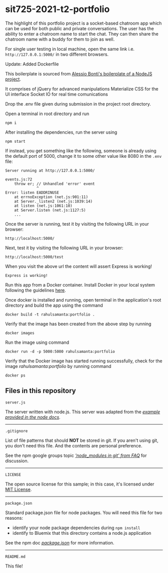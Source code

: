# sit725-2021-t2-portfolio
The highlight of this portfolio project is a socket-based chatroom app which can be used for both public and private conversations. The user has the ability to enter a chatroom name to start the chat. They can then share the chatroom name with a buddy for them to join as well.

For single user testing in local machine, open the same link i.e. `http://127.0.0.1:5000/` in two different browsers.

Update: Added Dockerfile

This boilerplate is sourced from [Alessio Bonti's boilerplate of a NodeJS project](https://github.com/alexbonti/deakin-crowds).

It comprises of jQuery for advanced manipulations
Materialize CSS for the UI interface
Socket IO for real time comunications

Drop the .env file given during submission in the project root directory.

Open a terminal in root directory and run

    npm i

After installing the dependencies, run the server using

    npm start

If instead, you get something like the following, someone is already
using the default port of 5000, change it to some other value like 8080 in the `.env` file:

    Server running at http://127.0.0.1:5000/

    events.js:72
        throw er; // Unhandled 'error' event
                  ^
    Error: listen EADDRINUSE
        at errnoException (net.js:901:11)
        at Server._listen2 (net.js:1039:14)
        at listen (net.js:1061:10)
        at Server.listen (net.js:1127:5)
        ...

Once the server is running, test it by visiting the following URL in your
browser:

    http://localhost:5000/

Next, test it by visiting the following URL in your
browser:

    http://localhost:5000/test

When you visit the above url the content will assert Express is working!

    Express is working!

Run this app from a Docker container. Install Docker in your local system following the guidelines [here](https://docs.docker.com/get-started/).

Once docker is installed and running, open terminal in the application's root directory
and build the app using the command

    docker build -t rahulsamanta:portfolio .

Verify that the image has been created from the above step by running
    
    docker images

Run the image using command

    docker run -d -p 5000:5000 rahulsamanta:portfolio

Verify that the Docker image has started running successfully, check for the image *rahulsamanta:portfolio*
by running command

    docker ps


Files in this repository
--------------------------------------------------------------------------------

`server.js`

The server written with node.js.  This server was adapted from the
*[example provided in the node docs](http://nodejs.org/api/synopsis.html)*.

---

`.gitignore`

List of file patterns that should **NOT** be stored in git.  If you aren't using
git, you don't need this file.  And the contents are personal preference.

See the npm google groups topic
*['node_modules in git' from FAQ](https://groups.google.com/forum/#!topic/npm-/8SRXhD6uMmk)*
for discussion.

---

`LICENSE`

The open source license for this sample; in this case, it's licensed under
[MIT License](https://opensource.org/licenses/MIT).

---

`package.json`

Standard package.json file for node packages.  You will need this file for two
reasons:

* identify your node package dependencies during `npm install`
* identify to Bluemix that this directory contains a node.js application

See the npm doc
*[package.json](https://npmjs.org/doc/json.html)*
for more information.

---

`README.md`

This file!
